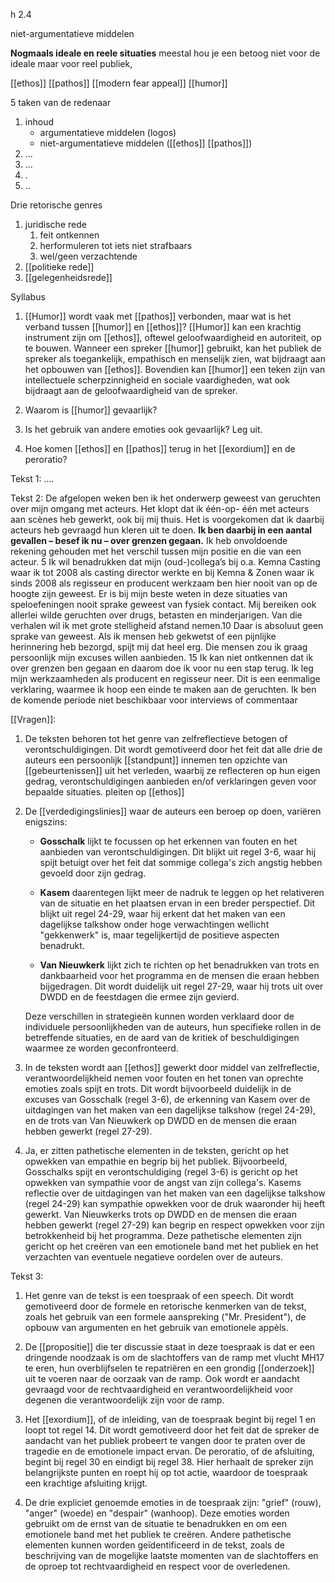 h 2.4

niet-argumentatieve middelen

**Nogmaals ideale en reele situaties**
meestal hou je een betoog niet voor de ideale maar voor reel publiek,  

[[ethos]]
[[pathos]]
[[modern fear appeal]]
[[humor]]

5 taken van de redenaar
1. inhoud
	- argumentatieve middelen (logos)
	- niet-argumentatieve middelen ([[ethos]] [[pathos]])
2. ...
3. ...
4. .
5. ..

Drie retorische genres
1. juridische rede
	1. feit ontkennen
	2. herformuleren tot iets niet strafbaars
	3. wel/geen verzachtende 
2. [[politieke rede]]
3. [[gelegenheidsrede]]



Syllabus

1. [[Humor]] wordt vaak met [[pathos]] verbonden, maar wat is het verband tussen [[humor]] en [[ethos]]? 
[[Humor]] kan een krachtig instrument zijn om [[ethos]], oftewel geloofwaardigheid en autoriteit, op te bouwen. Wanneer een spreker [[humor]] gebruikt, kan het publiek de spreker als toegankelijk, empathisch en menselijk zien, wat bijdraagt aan het opbouwen van [[ethos]]. Bovendien kan [[humor]] een teken zijn van intellectuele scherpzinnigheid en sociale vaardigheden, wat ook bijdraagt aan de geloofwaardigheid van de spreker.
2. Waarom is [[humor]] gevaarlijk? 

3. Is het gebruik van andere emoties ook gevaarlijk? Leg uit. 
4. Hoe komen [[ethos]] en [[pathos]] terug in het [[exordium]] en de peroratio?



Tekst 1:
....


Tekst 2:
De afgelopen weken ben ik het onderwerp geweest van geruchten over mijn omgang met acteurs. Het klopt dat ik één-op- één met acteurs aan scènes heb gewerkt, ook bij mij thuis. Het is voorgekomen dat ik daarbij acteurs heb gevraagd hun kleren uit te doen. **Ik ben daarbij in een aantal gevallen – besef ik nu – over grenzen gegaan.** Ik heb onvoldoende rekening gehouden met het verschil tussen mijn positie en die van een acteur. 5 Ik wil benadrukken dat mijn (oud-)collega’s bij o.a. Kemna Casting waar ik tot 2008 als casting director werkte en bij Kemna & Zonen waar ik sinds 2008 als regisseur en producent werkzaam ben hier nooit van op de hoogte zijn geweest. Er is bij mijn beste weten in deze situaties van speloefeningen nooit sprake geweest van fysiek contact. Mij bereiken ook allerlei wilde geruchten over drugs, betasten en minderjarigen. Van die verhalen wil ik met grote stelligheid afstand nemen.10 Daar is absoluut geen sprake van geweest. Als ik mensen heb gekwetst of een pijnlijke herinnering heb bezorgd, spijt mij dat heel erg. Die mensen zou ik graag persoonlijk mijn excuses willen aanbieden. 15 Ik kan niet ontkennen dat ik over grenzen ben gegaan en daarom doe ik voor nu een stap terug. Ik leg mijn werkzaamheden als producent en regisseur neer. Dit is een eenmalige verklaring, waarmee ik hoop een einde te maken aan de geruchten. Ik ben de komende periode niet beschikbaar voor interviews of commentaar


[[Vragen]]:
1. De teksten behoren tot het genre van zelfreflectieve betogen of verontschuldigingen. Dit wordt gemotiveerd door het feit dat alle drie de auteurs een persoonlijk [[standpunt]] innemen ten opzichte van [[gebeurtenissen]] uit het verleden, waarbij ze reflecteren op hun eigen gedrag, verontschuldigingen aanbieden en/of verklaringen geven voor bepaalde situaties. pleiten op [[ethos]]
    
2. De [[verdedigingslinies]] waar de auteurs een beroep op doen, variëren enigszins:
    
    - **Gosschalk** lijkt te focussen op het erkennen van fouten en het aanbieden van verontschuldigingen. Dit blijkt uit regel 3-6, waar hij spijt betuigt over het feit dat sommige collega's zich angstig hebben gevoeld door zijn gedrag.
        
    - **Kasem** daarentegen lijkt meer de nadruk te leggen op het relativeren van de situatie en het plaatsen ervan in een breder perspectief. Dit blijkt uit regel 24-29, waar hij erkent dat het maken van een dagelijkse talkshow onder hoge verwachtingen wellicht "gekkenwerk" is, maar tegelijkertijd de positieve aspecten benadrukt.
        
    - **Van Nieuwkerk** lijkt zich te richten op het benadrukken van trots en dankbaarheid voor het programma en de mensen die eraan hebben bijgedragen. Dit wordt duidelijk uit regel 27-29, waar hij trots uit over DWDD en de feestdagen die ermee zijn gevierd.
        
    
    Deze verschillen in strategieën kunnen worden verklaard door de individuele persoonlijkheden van de auteurs, hun specifieke rollen in de betreffende situaties, en de aard van de kritiek of beschuldigingen waarmee ze worden geconfronteerd.
    
3. In de teksten wordt aan [[ethos]] gewerkt door middel van zelfreflectie, verantwoordelijkheid nemen voor fouten en het tonen van oprechte emoties zoals spijt en trots. Dit wordt bijvoorbeeld duidelijk in de excuses van Gosschalk (regel 3-6), de erkenning van Kasem over de uitdagingen van het maken van een dagelijkse talkshow (regel 24-29), en de trots van Van Nieuwkerk op DWDD en de mensen die eraan hebben gewerkt (regel 27-29).
    
4. Ja, er zitten pathetische elementen in de teksten, gericht op het opwekken van empathie en begrip bij het publiek. Bijvoorbeeld, Gosschalks spijt en verontschuldiging (regel 3-6) is gericht op het opwekken van sympathie voor de angst van zijn collega's. Kasems reflectie over de uitdagingen van het maken van een dagelijkse talkshow (regel 24-29) kan sympathie opwekken voor de druk waaronder hij heeft gewerkt. Van Nieuwkerks trots op DWDD en de mensen die eraan hebben gewerkt (regel 27-29) kan begrip en respect opwekken voor zijn betrokkenheid bij het programma. Deze pathetische elementen zijn gericht op het creëren van een emotionele band met het publiek en het verzachten van eventuele negatieve oordelen over de auteurs.

Tekst 3:
1. Het genre van de tekst is een toespraak of een speech. Dit wordt gemotiveerd door de formele en retorische kenmerken van de tekst, zoals het gebruik van een formele aanspreking ("Mr. President"), de opbouw van argumenten en het gebruik van emotionele appèls.
    
2. De [[propositie]] die ter discussie staat in deze toespraak is dat er een dringende noodzaak is om de slachtoffers van de ramp met vlucht MH17 te eren, hun overblijfselen te repatriëren en een grondig [[onderzoek]] uit te voeren naar de oorzaak van de ramp. Ook wordt er aandacht gevraagd voor de rechtvaardigheid en verantwoordelijkheid voor degenen die verantwoordelijk zijn voor de ramp.
    
3. Het [[exordium]], of de inleiding, van de toespraak begint bij regel 1 en loopt tot regel 14. Dit wordt gemotiveerd door het feit dat de spreker de aandacht van het publiek probeert te vangen door te praten over de tragedie en de emotionele impact ervan. De peroratio, of de afsluiting, begint bij regel 30 en eindigt bij regel 38. Hier herhaalt de spreker zijn belangrijkste punten en roept hij op tot actie, waardoor de toespraak een krachtige afsluiting krijgt.
    
4. De drie expliciet genoemde emoties in de toespraak zijn: "grief" (rouw), "anger" (woede) en "despair" (wanhoop). Deze emoties worden gebruikt om de ernst van de situatie te benadrukken en om een emotionele band met het publiek te creëren. Andere pathetische elementen kunnen worden geïdentificeerd in de tekst, zoals de beschrijving van de mogelijke laatste momenten van de slachtoffers en de oproep tot rechtvaardigheid en respect voor de overledenen.
